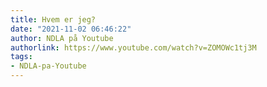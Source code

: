 ```yaml
---
title: Hvem er jeg?
date: "2021-11-02 06:46:22"
author: NDLA på Youtube
authorlink: https://www.youtube.com/watch?v=ZOMOWc1tj3M
tags:
- NDLA-pa-Youtube
---
```

